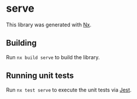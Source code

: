 # serve

This library was generated with [Nx](https://nx.dev).

## Building

Run `nx build serve` to build the library.

## Running unit tests

Run `nx test serve` to execute the unit tests via [Jest](https://jestjs.io).
